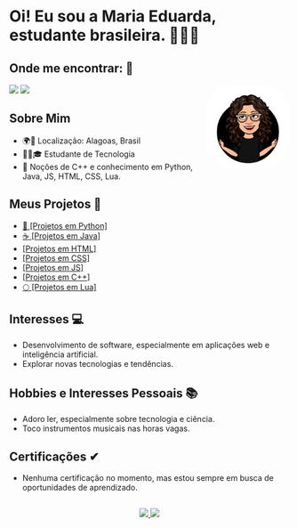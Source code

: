 # Oi! Eu sou a Maria Eduarda, estudante brasileira. 🚀🇧🇷

## Onde me encontrar: 📱
<div> 
  <a href = "mailto:mariaeduardadearaujosilva@outlook.com"><img src="https://img.shields.io/badge/Microsoft_Outlook-0078D4?style=for-the-badge&logo=microsoft-outlook&logoColor=white"></a>
  <a href="https://www.linkedin.com/in/meas" target="_blank"><img src="https://img.shields.io/badge/linkedin-%230077B5.svg?style=for-the-badge&logo=linkedin&logoColor=white"></a> 
  <img align="right" alt="MD-icon" height="150" style="border-radius:50px" src="https://github.com/MariaEduardaAraujo/mariaeduardaaraujo/blob/main/md-pic.jpg"/>
</div>

## Sobre Mim
- 🌍📍 Localização: Alagoas, Brasil
- 👩‍💻🎓 Estudante de Tecnologia
- 💼 Noções de C++ e conhecimento em Python, Java, JS, HTML, CSS, Lua.

## Meus Projetos 🚧
- <a href="https://github.com/MariaEduardaAraujo/Python-Projects" target="_blank" style="color:white: text-decoration:none">🐍 [Projetos em Python]</a> 
- <a href="https://github.com/MariaEduardaAraujo/Java-Projects" target="_blank" style="color:white: text-decoration:none">☕ [Projetos em Java]</a> 
- <a href="https://github.com/MariaEduardaAraujo/HTML-Projects" target="_blank">[Projetos em HTML]</a> 
- <a href="https://github.com/MariaEduardaAraujo/HTML-Projects" target="_blank">[Projetos em CSS]</a> 
- <a href="https://github.com/MariaEduardaAraujo/HTML-Projects/tree/main/JavaScript" target="_blank">[Projetos em JS]</a> 
- <a href="https://github.com/MariaEduardaAraujo/Cplusplus-Projects" target="_blank">[Projetos em C++]</a> 
- <a href="https://github.com/MariaEduardaAraujo/Lua-Projects" target="_blank">🌕 [Projetos em Lua]</a> 
## Interesses 💻
- Desenvolvimento de software, especialmente em aplicações web e inteligência artificial.
- Explorar novas tecnologias e tendências.

## Hobbies e Interesses Pessoais 📚
- Adoro ler, especialmente sobre tecnologia e ciência.
- Toco instrumentos musicais nas horas vagas.

## Certificações ✔
- Nenhuma certificação no momento, mas estou sempre em busca de oportunidades de aprendizado.

##
<div align="center">
  <a href="https://github.com/mariaeduardaaraujo">
  <img height="150em" src="https://github-readme-stats.vercel.app/api?username=mariaeduardaaraujo&show_icons=true&theme=dark"/>
  <img height="150em" src="https://github-readme-stats.vercel.app/api/top-langs/?username=mariaeduardaaraujo&layout=compact&langs_count=7&theme=dark"/>
</div>

